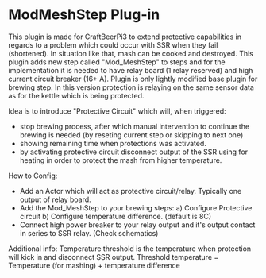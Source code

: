 # ModMeshStep Plug-in
This plugin is made for CraftBeerPi3 to extend protective capabilities in regards to a problem which could occur with SSR when they fail (shortened).
In situation like that, mash can be cooked and destroyed.
This plugin adds new step called "Mod_MeshStep" to steps and for the implementation it is needed to have relay board (1 relay reserved) and high current circuit breaker (16+ A).
Plugin is only lightly modified base plugin for brewing step. In this version protection is relaying on the same sensor data as for the kettle which is being protected.

Idea is to introduce "Protective Circuit" which will, when triggered:
- stop brewing process, after which manual intervention to continue the brewing is needed (by reseting  current step or skipping to next one)
- showing remaining time when protections was activated.
- by activating protective circuit disconnect output of the SSR using for heating in order to protect the mash from higher temperature.

How to Config:
- Add an Actor which will act as protective circuit/relay. Typically one output of relay board.
- Add the Mod_MeshStep to your brewing steps:
    a) Configure  Protective circuit
    b) Configure temperature difference. (default is 8C)
- Connect high power breaker to your relay output and it's output contact in series to SSR relay. (Check schematics)

Additional info:
Temperature threshold is the temperature when protection will kick in and disconnect SSR output.
Threshold temperature = Temperature (for mashing) + temperature difference


